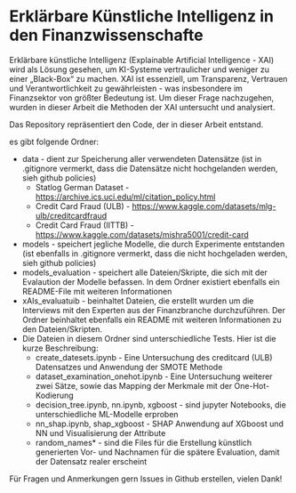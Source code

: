 # Erklärbare Künstliche Intelligenz in den Finanzwissenschafte

Erklärbare künstliche Intelligenz (Explainable Artificial
Intelligence - XAI) wird als Lösung gesehen, um KI-Systeme vertraulicher und weniger zu einer
„Black-Box“ zu machen. XAI ist essenziell, um Transparenz, Vertrauen und Verantwortlichkeit
zu gewährleisten - was insbesondere im Finanzsektor von größter Bedeutung ist. Um dieser Frage
nachzugehen, wurden in dieser Arbeit die Methoden der XAI untersucht und analysiert. 

Das Repository repräsentiert den Code, der in dieser Arbeit entstand.

es gibt folgende Ordner:

- data - dient zur Speicherung aller verwendeten Datensätze (ist in .gitignore vermerkt, dass die Datensätze nicht hochgelanden werden, sieh github policies)
  - Statlog German Dataset - https://archive.ics.uci.edu/ml/citation_policy.html
  - Credit Card Fraud (ULB) - https://www.kaggle.com/datasets/mlg-ulb/creditcardfraud
  - Credit Card Fraud (IITTB) - https://www.kaggle.com/datasets/mishra5001/credit-card
- models - speichert jegliche Modelle, die durch Experimente entstanden (ist ebenfalls in .gitignore vermerkt, dass die nicht hochgeladen werden, sieh github policies) 
- models_evaluation - speichert alle Dateien/Skripte, die sich mit der Evalaution der Modelle befassen. In dem Ordner existiert ebenfalls ein README-File mit weiteren Informationen
- xAIs_evaluatuib - beinhaltet Dateien, die erstellt wurden um die Interviews mit den Experten aus der Finanzbranche durchzuführen. Der Ordner beinhaltet ebenfalls ein README mit weiteren Informationen zu den Dateien/Skripten.
- Die Dateien in diesem Ordner sind unterschiedliche Tests. Hier ist die kurze Beschreibung:
  - create_datesets.ipynb - Eine Untersuchung des creditcard (ULB) Datensatzes und Anwendung der SMOTE Methode
  - dataset_examination_onehot.ipynb - Eine Untersuchung weiterer zwei Sätze, sowie das Mapping der Merkmale mit der One-Hot-Kodierung
  - decision_tree.ipynb, nn.ipynb, xgboost - sind jupyter Notebooks, die unterschiedliche ML-Modelle erproben 
  - nn_shap.ipynb, shap_xgboost - SHAP Anwendung auf XGboost und NN und Visualisierung der Attribute
  - random_names* - sind die Files für die Erstellung künstlich generierten Vor- und Nachnamen für die spätere Evaluation, damit der Datensatz realer erscheint

Für Fragen und Anmerkungen gern Issues in Github erstellen, vielen Dank!
